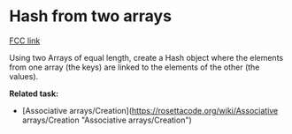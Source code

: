 # Hash from two arrays

[FCC link](https://www.freecodecamp.org/learn/coding-interview-prep/rosetta-code/hash-from-two-arrays)

Using two Arrays of equal length, create a Hash object where the elements from
one array (the keys) are linked to the elements of the other (the values).

**Related task:**

- [Associative arrays/Creation](https://rosettacode.org/wiki/Associative
  arrays/Creation "Associative arrays/Creation")
